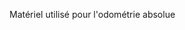 [order]:       # (3)
[title]:       # (Matériel)
[description]: # (Documentation sur le matériel)

Matériel utilisé pour l'odométrie absolue